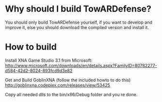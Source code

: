 # Why should I build TowARDefense? #

You should only build TowARDefense yourself, if you want to develop and improve it, else you should download the compiled version and install it.


# How to build #

Install XNA Game Studio 3.1 from Microsoft:
http://www.microsoft.com/downloads/en/details.aspx?FamilyID=80782277-d584-42d2-8024-893fcd9d3e82

Get and Build GoblinXNA (follow the included howto to do this)
http://goblinxna.codeplex.com/releases/view/53425

Copy all needed dlls to the bin/x86/Debug folder and you re done.